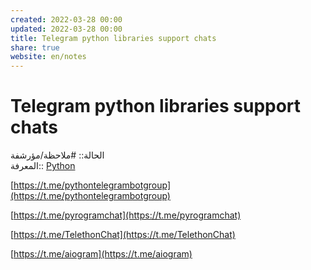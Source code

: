 ```yaml
---  
created: 2022-03-28 00:00  
updated: 2022-03-28 00:00  
title: Telegram python libraries support chats  
share: true  
website: en/notes  
---  
```

  
# Telegram python libraries support chats  
  
الحالة:: #ملاحظة/مؤرشفة  
المعرفة:: [Python](Python)  
  
[https://t.me/pythontelegrambotgroup](https://t.me/pythontelegrambotgroup)  
  
[https://t.me/pyrogramchat](https://t.me/pyrogramchat)  
  
[https://t.me/TelethonChat](https://t.me/TelethonChat)  
  
[https://t.me/aiogram](https://t.me/aiogram)  

